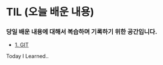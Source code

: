 # TIL (오늘 배운 내용)

### 당일 배운 내용에 대해서 복습하며 기록하기 위한 공간입니다.
- [1. GIT](./git-github)

Today I Learned..
